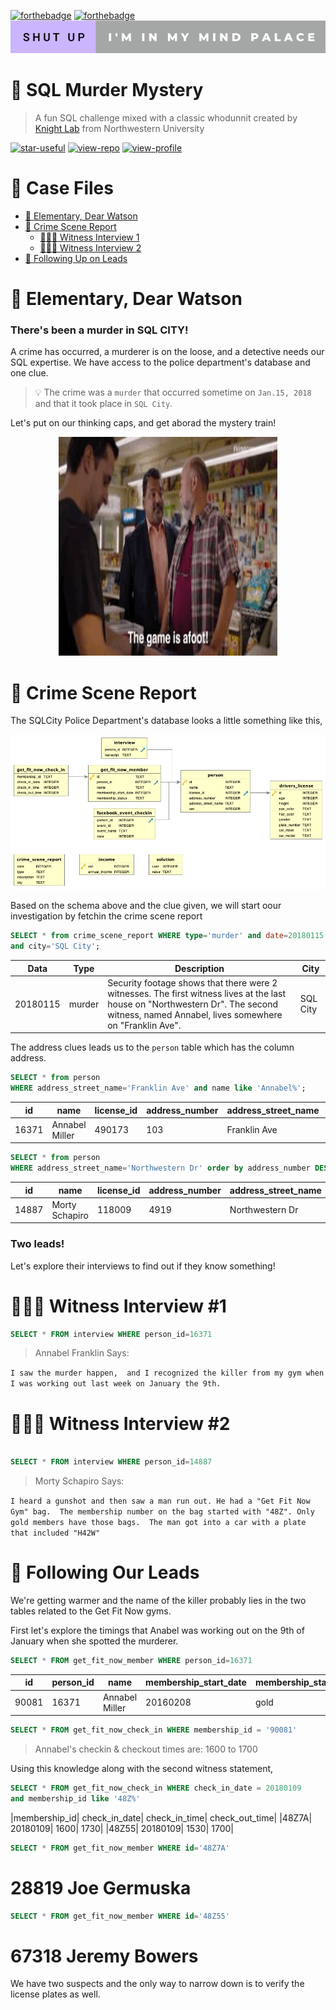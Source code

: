 [![forthebadge](https://forthebadge.com/images/badges/made-with-markdown.svg)](https://forthebadge.com) [![forthebadge](https://forthebadge.com/images/badges/as-seen-on-tv.svg)](https://forthebadge.com) [![forthebadge](https://github.com/iaks23/SQLMurderMystery/blob/main/img/shut-up-i'm-in-my-mind-palace.svg)](https://forthebadge.com) 


# 🚨 SQL Murder Mystery

> A fun SQL challenge mixed with a classic whodunnit created by [Knight Lab](https://mystery.knightlab.com) from Northwestern University

[![star-useful](https://img.shields.io/badge/🌟-If%20useful-red.svg)](https://shields.io) 
[![view-repo](https://img.shields.io/badge/View-Repo-blueviolet)](https://github.com/iaks23?tab=repositories)
[![view-profile](https://img.shields.io/badge/Go%20To-Profile-orange)](https://github.com/iaks23) 

# 📁 Case Files
* [🔎 Elementary, Dear Watson](#preface)
* [📝 Crime Scene Report](#report)
  * [👩🏼‍🦳 Witness Interview 1](#wit1)
  * [🧑🏾‍🦱 Witness Interview 2](#wit2)
* [🛵 Following Up on Leads](#leads)


# 🔎 Elementary, Dear Watson <a name='preface'></a>

### There's been a murder in SQL CITY! 

A crime has occurred, a murderer is on the loose, and a detective needs our SQL expertise. We have access to the police department's database and one clue.

> 💡 The crime was a `murder` that occurred sometime on `Jan.15, 2018` and that it took place in `SQL City`.

Let's put on our thinking caps, and get aborad the mystery train!

<p align="center">
  <img width="350" height="350" src="https://github.com/iaks23/SQLMurderMystery/blob/main/img/game.GIF">
</p>

# 📝 Crime Scene Report <a name='report'></a>

The SQLCity Police Department's database looks a little something like this, 

![Schema](https://github.com/iaks23/SQLMurderMystery/blob/main/img/schema.png)

Based on the schema above and the clue given, we will start oour investigation by fetchin the crime scene report

```SQL
SELECT * from crime_scene_report WHERE type='murder' and date=20180115 
and city='SQL City';
```
|Data|Type|Description|City|
|---|---|---|---|
|20180115|	murder|	Security footage shows that there were 2 witnesses. The first witness lives at the last house on "Northwestern Dr". The second witness, named Annabel, lives somewhere on "Franklin Ave".| SQL City|

The address clues leads us to the `person` table which has the column address. 

```SQL
SELECT * from person 
WHERE address_street_name='Franklin Ave' and name like 'Annabel%';
```

|id|	name|	license_id|	address_number|	address_street_name|	ssn|
|---|---|---|---|---|---|
|16371|	Annabel Miller|	490173|	103| Franklin Ave|	318771143|



```SQL
SELECT * from person 
WHERE address_street_name='Northwestern Dr' order by address_number DESC;
```

|id|	name|	license_id|	address_number|	address_street_name|	ssn|
|---|---|---|---|---|---|
|14887|	Morty Schapiro|	118009|	4919|	Northwestern Dr|	111564949|

### Two leads!

Let's explore their interviews to find out if they know something! 

# 👩🏼‍🦳 Witness Interview #1 <a name='wit1'></a>

```SQL
SELECT * FROM interview WHERE person_id=16371
```

> Annabel Franklin Says:

`I saw the murder happen, 
and I recognized the killer from my gym when I was working out last week on January the 9th.`


# 🧑🏾‍🦱 Witness Interview #2 <a name='wit2'></a>

```SQL

SELECT * FROM interview WHERE person_id=14887
```

> Morty Schapiro Says:

`I heard a gunshot and then saw a man run out. He had a "Get Fit Now Gym" bag. 
The membership number on the bag started with "48Z". Only gold members have those bags. 
The man got into a car with a plate that included "H42W"`

# 🛵 Following Our Leads <a name='leads'></a>

We're getting warmer and the name of the killer probably lies in the two tables related to the Get Fit Now gyms. 

First let's explore the timings that Anabel was working out on the 9th of January when she spotted the murderer. 

```SQL
SELECT * FROM get_fit_now_member WHERE person_id=16371
```

|id|	person_id|	name|	membership_start_date|	membership_status|
|---|---|---|---|---|
|90081|	16371|	Annabel Miller|	20160208|	gold|

```SQL
SELECT * FROM get_fit_now_check_in WHERE membership_id = '90081'
```

> Annabel's checkin & checkout times are: 1600 to 1700

Using this knowledge along with the second witness statement, 

```SQL
SELECT * FROM get_fit_now_check_in WHERE check_in_date = 20180109 
and membership_id like '48Z%'
```

|membership_id|	check_in_date|	check_in_time|	check_out_time|
|48Z7A|	20180109|	1600|	1730|
|48Z55|	20180109|	1530|	1700|

```SQL
SELECT * FROM get_fit_now_member WHERE id='48Z7A'
```

# 28819	Joe Germuska

```SQL
SELECT * FROM get_fit_now_member WHERE id='48Z55'
```

# 67318	Jeremy Bowers

We have two suspects and the only way to narrow down is to verify the license plates as well. 



